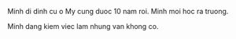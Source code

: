 Minh di dinh cu o My cung duoc 10 nam roi. Minh moi hoc ra truong.

Minh dang kiem viec lam nhung van khong co.

